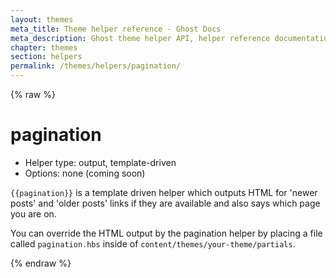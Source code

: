 ```yaml
---
layout: themes
meta_title: Theme helper reference - Ghost Docs
meta_description: Ghost theme helper API, helper reference documentation
chapter: themes
section: helpers
permalink: /themes/helpers/pagination/
---
```


{% raw %}

# pagination

*   Helper type: output, template-driven
*   Options: none (coming soon)

`{{pagination}}` is a template driven helper which outputs HTML for 'newer posts' and 'older posts' links if they are available and also says which page you are on.

You can override the HTML output by the pagination helper by placing a file called <code class="path">pagination.hbs</code> inside of <code class="path">content/themes/your-theme/partials</code>.

{% endraw %}